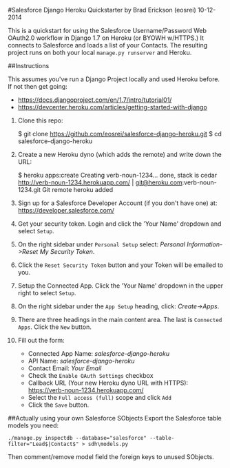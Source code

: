 #Salesforce Django Heroku Quickstarter
by Brad Erickson (eosrei) 10-12-2014

This is a quickstart for using the Salesforce Username/Password Web OAuth2.0
workflow in Django 1.7 on Heroku (or BYOWH w/HTTPS.) It connects to Salesforce
and loads a list of your Contacts. The resulting project runs on both your local
`manage.py runserver` and Heroku.

##Instructions

This assumes you've run a Django Project locally and used Heroku before. If not
then get going:

 * https://docs.djangoproject.com/en/1.7/intro/tutorial01/
 * https://devcenter.heroku.com/articles/getting-started-with-django

1. Clone this repo:

    $ git clone https://github.com/eosrei/salesforce-django-heroku.git
    $ cd salesforce-django-heroku

2. Create a new Heroku dyno (which adds the remote) and write down the URL:

    $ heroku apps:create
    Creating verb-noun-1234... done, stack is cedar
    http://verb-noun-1234.herokuapp.com/ | git@heroku.com:verb-noun-1234.git
    Git remote heroku added

3. Sign up for a Salesforce Developer Account (if you don't have one) at: https://developer.salesforce.com/
4. Get your security token. Login and click the 'Your Name' dropdown and select `Setup`.
5. On the right sidebar under `Personal Setup` select: *Personal Information->Reset My Security Token*.
6. Click the `Reset Security Token` button and your Token will be emailed to you.
7. Setup the Connected App. Click the 'Your Name' dropdown in the upper right to select `Setup`.
8. On the right sidebar under the `App Setup` heading, click: *Create->Apps*.
9. There are three headings in the main content area. The last is `Connected Apps`. Click the `New` button.
10. Fill out the form:
    * Connected App Name: *salesforce-django-heroku*
    * API Name: *salesforce-django-heroku*
    * Contact Email: *Your Email*
    * Check the `Enable OAuth Settings` checkbox
    * Callback URL (Your new Heroku dyno URL with HTTPS): https://verb-noun-1234.herokuapp.com/
    * Select the `Full access (full)` scope and click `Add`
    * Click the `Save` button.


##Actually using your own Salesforce SObjects
Export the Salesforce table models you need:

    ./manage.py inspectdb --database="salesforce" --table-filter="Lead$|Contact$" > sdh\models.py

Then comment/remove model field the foreign keys to unused SObjects.
